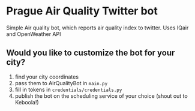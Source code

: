 # Prague Air Quality Twitter bot
Simple Air quality bot, which reports air quality index to twitter.
Uses IQair and OpenWeather API


## Would you like to customize the bot for your city?

1) find your city coordinates
2) pass them to AirQualityBot in `main.py`
3) fill in tokens in `credentials/credentials.py`
4) publish the bot on the scheduling service of your choice (shout out to Keboola!)

